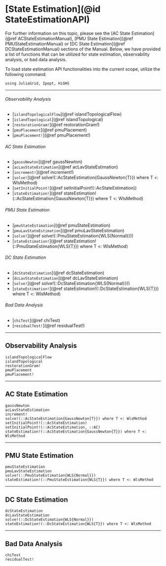# [State Estimation](@id StateEstimationAPI)
For further information on this topic, please see the [AC State Estimation](@ref ACStateEstimationManual), [PMU State Estimation](@ref PMUStateEstimationManual) or [DC State Estimation](@ref DCStateEstimationManual) sections of the Manual. Below, we have provided a list of functions that can be utilized for state estimation, observability analysis, or bad data analysis.

To load state estimation API functionalities into the current scope, utilize the following command:
```@example LoadApi
using JuliaGrid, Ipopt, HiGHS
```

---

###### Observability Analysis
* [`islandTopologicalFlow`](@ref islandTopologicalFlow)
* [`islandTopological`](@ref islandTopological)
* [`restorationGram!`](@ref restorationGram!)
* [`pmuPlacement`](@ref pmuPlacement)
* [`pmuPlacement!`](@ref pmuPlacement!)

###### AC State Estimation
* [`gaussNewton`](@ref gaussNewton)
* [`acLavStateEstimation`](@ref acLavStateEstimation)
* [`increment!`](@ref increment!)
* [`solve!`](@ref solve!(::AcStateEstimation{GaussNewton{T}}) where T <: WlsMethod)
* [`setInitialPoint!`](@ref setInitialPoint!(::AcStateEstimation))
* [`stateEstimation!`](@ref stateEstimation!(::AcStateEstimation{GaussNewton{T}}) where T <: WlsMethod)

###### PMU State Estimation
* [`pmuStateEstimation`](@ref pmuStateEstimation)
* [`pmuLavStateEstimation`](@ref pmuLavStateEstimation)
* [`solve!`](@ref solve!(::PmuStateEstimation{WLS{Normal}}))
* [`stateEstimation!`](@ref stateEstimation!(::PmuStateEstimation{WLS{T}}) where T <: WlsMethod)

###### DC State Estimation
* [`dcStateEstimation`](@ref dcStateEstimation)
* [`dcLavStateEstimation`](@ref dcLavStateEstimation)
* [`solve!`](@ref solve!(::DcStateEstimation{WLS{Normal}}))
* [`stateEstimation!`](@ref stateEstimation!(::DcStateEstimation{WLS{T}}) where T <: WlsMethod)

###### Bad Data Analysis
* [`chiTest`](@ref chiTest)
* [`residualTest!`](@ref residualTest!)

---

## Observability Analysis
```@docs
islandTopologicalFlow
islandTopological
restorationGram!
pmuPlacement
pmuPlacement!
```

---

## AC State Estimation
```@docs
gaussNewton
acLavStateEstimation
increment!
solve!(::AcStateEstimation{GaussNewton{T}}) where T <: WlsMethod
setInitialPoint!(::AcStateEstimation)
setInitialPoint!(::AcStateEstimation, ::AC)
stateEstimation!(::AcStateEstimation{GaussNewton{T}}) where T <: WlsMethod
```

---

## PMU State Estimation
```@docs
pmuStateEstimation
pmuLavStateEstimation
solve!(::PmuStateEstimation{WLS{Normal}})
stateEstimation!(::PmuStateEstimation{WLS{T}}) where T <: WlsMethod
```

---

## DC State Estimation
```@docs
dcStateEstimation
dcLavStateEstimation
solve!(::DcStateEstimation{WLS{Normal}})
stateEstimation!(::DcStateEstimation{WLS{T}}) where T <: WlsMethod
```

---

## Bad Data Analysis
```@docs
chiTest
residualTest!
```